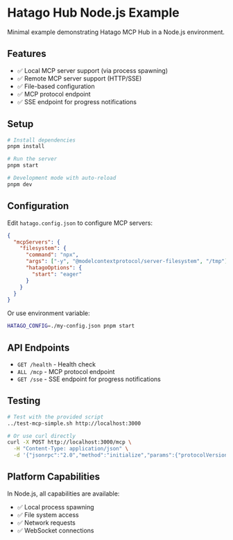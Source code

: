 # Hatago Hub Node.js Example

Minimal example demonstrating Hatago MCP Hub in a Node.js environment.

## Features

- ✅ Local MCP server support (via process spawning)
- ✅ Remote MCP server support (HTTP/SSE)
- ✅ File-based configuration
- ✅ MCP protocol endpoint
- ✅ SSE endpoint for progress notifications

## Setup

```bash
# Install dependencies
pnpm install

# Run the server
pnpm start

# Development mode with auto-reload
pnpm dev
```

## Configuration

Edit `hatago.config.json` to configure MCP servers:

```json
{
  "mcpServers": {
    "filesystem": {
      "command": "npx",
      "args": ["-y", "@modelcontextprotocol/server-filesystem", "/tmp"],
      "hatagoOptions": {
        "start": "eager"
      }
    }
  }
}
```

Or use environment variable:
```bash
HATAGO_CONFIG=./my-config.json pnpm start
```

## API Endpoints

- `GET /health` - Health check
- `ALL /mcp` - MCP protocol endpoint
- `GET /sse` - SSE endpoint for progress notifications

## Testing

```bash
# Test with the provided script
../test-mcp-simple.sh http://localhost:3000

# Or use curl directly
curl -X POST http://localhost:3000/mcp \
  -H "Content-Type: application/json" \
  -d '{"jsonrpc":"2.0","method":"initialize","params":{"protocolVersion":"2024-11-05","capabilities":{}},"id":1}'
```

## Platform Capabilities

In Node.js, all capabilities are available:
- ✅ Local process spawning
- ✅ File system access
- ✅ Network requests
- ✅ WebSocket connections